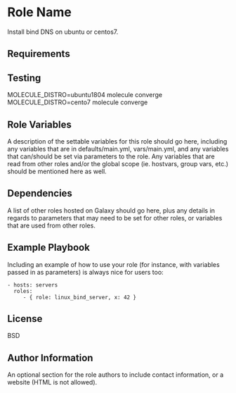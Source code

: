 Role Name
=========

Install bind DNS on ubuntu or centos7.

Requirements
------------

Testing
------------
MOLECULE_DISTRO=ubuntu1804 molecule converge
MOLECULE_DISTRO=cento7 molecule converge

Role Variables
--------------

A description of the settable variables for this role should go here, including
any variables that are in defaults/main.yml, vars/main.yml, and any variables
that can/should be set via parameters to the role. Any variables that are read
from other roles and/or the global scope (ie. hostvars, group vars, etc.) should
be mentioned here as well.

Dependencies
------------

A list of other roles hosted on Galaxy should go here, plus any details in
regards to parameters that may need to be set for other roles, or variables that
are used from other roles.

Example Playbook
----------------

Including an example of how to use your role (for instance, with variables
passed in as parameters) is always nice for users too:

    - hosts: servers
      roles:
         - { role: linux_bind_server, x: 42 }

License
-------

BSD

Author Information
------------------

An optional section for the role authors to include contact information, or a
website (HTML is not allowed).
